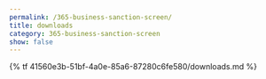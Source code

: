 ```yaml
---
permalink: /365-business-sanction-screen/
title: downloads
category: 365-business-sanction-screen
show: false
---
```


{% tf 41560e3b-51bf-4a0e-85a6-87280c6fe580/downloads.md %}
